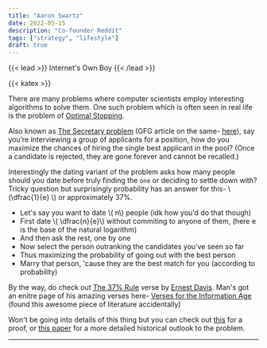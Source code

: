 ```yaml
---
title: "Aaron Swartz"
date: 2022-05-15
description: "Co-founder Reddit"
tags: ["strategy", "lifestyle"]
draft: true
---
```


{{< lead >}}
Internet's Own Boy
{{< /lead >}}

{{< katex >}}

There are many problems where computer scientists employ interesting algorithms to solve them. One such problem which is often seen in real life is the problem of [Optimal Stopping](https://en.wikipedia.org/wiki/Optimal_stopping).

Also known as [The Secretary problem](https://en.wikipedia.org/wiki/Secretary_problem) (GFG article on the same- [here](https://www.geeksforgeeks.org/secretary-problem-optimal-stopping-problem/)), say you’re interviewing a group of applicants for a position, how do you maximize the chances of hiring the single best applicant in the pool? (Once a candidate is rejected, they are gone forever and cannot be recalled.)

Interestingly the dating variant of the problem asks how many people should you date before truly finding the `one` or deciding to settle down with? Tricky question but surprisingly probability has an answer for this- \\(\dfrac{1}{e} \\) or approximately 37%.

- Let's say you want to date \\( n\\) people (idk how you'd do that though)
- First date \\( \dfrac{n}{e}\\) without commiting to anyone of them, (here e is the base of the natural logarithm)
- And then ask the rest, one by one
- Now select the person outranking the candidates you've seen so far
- Thus maximizing the probability of going out with the best person
- Marry that person, 'cause they are the best match for you (according to probability)

By the way, do check out [The 37% Rule](https://cs.nyu.edu/~davise/Verses/ThirtySeven.html) verse by [Ernest Davis](https://cs.nyu.edu/~davise/). Man's got an enitre page of his amazing verses here- [Verses for the Information Age](https://cs.nyu.edu/~davise/Verses/) (found this awesome piece of literature accidentally)

Won't be going into details of this thing but you can check out [this](https://www.randomservices.org/random/urn/Secretary.html) for a proof, or [this paper](https://www2.math.upenn.edu/~ted/210F10/References/Secretary.pdf) for a more detailed historical outlook to the problem.

---
